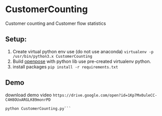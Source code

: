 # CustomerCounting
Customer counting and Customer flow statistics
## Setup:
1. Create virtual python env use (do not use anaconda)
```virtualenv -p /usr/bin/python3.x CustomerCounting```
2. Build [openpose](https://github.com/CMU-Perceptual-Computing-Lab/openpose) with python lib use pre-created virtualenv python.
3. install packages
```pip install -r requirements.txt```

## Demo
download demo video ```https://drive.google.com/open?id=1Kp7Mx0uleCC-C4H8OUxARGLK89monrPD```
```
python CustomerCounting.py```
